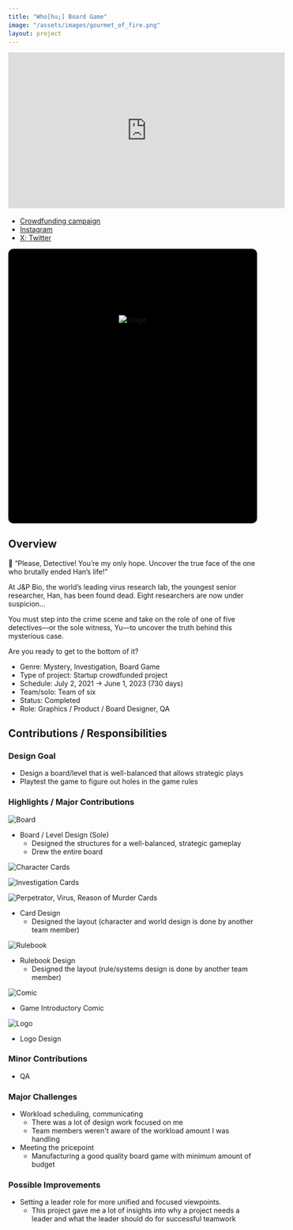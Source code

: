 ```yaml
---
title: "Who[hu;] Board Game"
image: "/assets/images/gourmet_of_fire.png"
layout: project
---
```


<p><iframe width="560" height="315" src="https://www.youtube.com/embed/Q-adX99D2R8" title="" frameBorder="0"   allow="accelerometer; autoplay; clipboard-write; encrypted-media; gyroscope; picture-in-picture; web-share"  allowFullScreen><br>Powered by <a href="https://youtubeembedcode.com">youtube embed code</a> and <a href="https://snabblan.io/">snabblån utan uc</a></iframe></p>

* [Crowdfunding campaign](https://tumblbug.com/5w1h_who?_branch_match_id=1369610236592498299&utm_source=tumblbug&utm_campaign=project_detail&utm_medium=share&_branch_referrer=H4sIAAAAAAAAA8soKSkottLXz8nMy9YrKc1NykkqTddLzs%2FVdy0u9y1NMajy9U6yrytKTUstKsrMS49PKsovL04tsg3PSMxJBQDsqA1lPgAAAA%3D%3D)
* [Instagram](https://www.instagram.com/5w1h_who)
* [X; Twitter](https://x.com/5w1h_who)

<div class="slideshow-container">
  <div class="slides-wrapper">
    <div class="slide"><img src="https://imported-rubidium-c25.notion.site/image/https%3A%2F%2Fprod-files-secure.s3.us-west-2.amazonaws.com%2Fdf426fa9-315c-4c07-b8cd-92ef2da301ff%2F92f7bda6-1676-4483-8a21-8382745f4d0f%2F%25ED%2599%2594%25EB%25A9%25B4_%25EC%25BA%25A1%25EC%25B2%2598_2024-06-27_223911.png?table=block&id=4569438a-5181-4526-b6d0-d1544c5e928e&spaceId=df426fa9-315c-4c07-b8cd-92ef2da301ff&width=2000&userId=&cache=v2" alt="Image"></div>
    <div class="slide"><img src="https://tumblbug-psi.imgix.net/3ade3b098b2ff9e757bae3e290e4c4497f0c40f7/fa9dedcbfd55c348ea686d552fbd16d35e9f6f9a/4904cbabe024ae6c3dada657a354c76a2bacdd5a/6e3f5880-2cce-4ba1-8826-90fa9d1eda8d.png?ixlib=rb-1.1.0&w=1240&auto=format%2C%20compress&lossless=true&ch=save-data&s=8402ec21430b9055627abe9a9790afca" alt="Characters Concept"></div>
    <div class="slide"><img src="https://tumblbug-psi.imgix.net/3ade3b098b2ff9e757bae3e290e4c4497f0c40f7/fa9dedcbfd55c348ea686d552fbd16d35e9f6f9a/4904cbabe024ae6c3dada657a354c76a2bacdd5a/9c1b3ce7-bab2-47b5-ba95-8fcde287ee23.jpg?ixlib=rb-1.1.0&w=1240&auto=format%2C%20compress&lossless=true&ch=save-data&s=971a5b081bcf867fc4bac98eb08ecd15" alt="Dice"></div>
    <div class="slide"><img src="https://tumblbug-psi.imgix.net/3ade3b098b2ff9e757bae3e290e4c4497f0c40f7/fa9dedcbfd55c348ea686d552fbd16d35e9f6f9a/4904cbabe024ae6c3dada657a354c76a2bacdd5a/b168f159-8574-4fa9-a4ab-75030431fa81.jpg?ixlib=rb-1.1.0&w=1240&auto=format%2C%20compress&lossless=true&ch=save-data&s=8f51a066e6821b18d07d7321d5274793" alt="Characters"></div>
    <div class="slide"><img src="/assets/images/gourmet_of_fire_dialog.jpg" alt="Dialog"></div>
    <div class="slide"><img src="/assets/images/gourmet_of_fire_field_level.jpg" alt="Field Level"></div>
    <div class="slide"><img src="/assets/images/gourmet_of_fire_village_level.jpg" alt="Village Level"></div>
    <div class="slide"><img src="/assets/images/gourmet_of_fire_in_house_level.jpg" alt="In-House Level"></div>
  </div>
</div>

<style>
  .slideshow-container {
    max-width: 700px;
    width: 100%;
    position: relative;
    margin: auto;
    overflow: hidden;
    border-radius: 10px;
    aspect-ratio: 10 / 11; /* Maintain a proper aspect ratio */
    background-color: black; /* Prevents white flashes */
  }

  .slides-wrapper {
    display: flex;
    transition: transform 1s ease-in-out;
    width: 100%;
  }

  .slide {
    min-width: 100%;
    display: flex;
    justify-content: center;
    align-items: center;
  }

  .slide img {
    max-width: 100%;
    height: auto; /* Keeps aspect ratio */
    object-fit: contain; /* Ensures the image fits properly */
  }
</style>

<script>
  let slideIndex = 0;
  function showSlides() {
    let slidesWrapper = document.querySelector(".slides-wrapper");
    let totalSlides = document.querySelectorAll(".slide").length;

    slideIndex++;
    if (slideIndex >= totalSlides) {
      slideIndex = 0;
    }

    slidesWrapper.style.transform = `translateX(${-slideIndex * 100}%)`;
    setTimeout(showSlides, 3000); // Change image every 3 seconds
  }

  document.addEventListener("DOMContentLoaded", showSlides);
</script>

## Overview

🦠 “Please, Detective! You’re my only hope. Uncover the true face of the one who brutally ended Han’s life!”

At J&P Bio, the world’s leading virus research lab, the youngest senior researcher, Han, has been found dead. Eight researchers are now under suspicion...

You must step into the crime scene and take on the role of one of five detectives—or the sole witness, Yu—to uncover the truth behind this mysterious case.

Are you ready to get to the bottom of it?

* Genre: Mystery, Investigation, Board Game
* Type of project: Startup crowdfunded project
* Schedule: July 2, 2021 &rarr; June 1, 2023 (730 days)
* Team/solo: Team of six
* Status: Completed
* Role: Graphics / Product / Board Designer, QA

## Contributions / Responsibilities

### Design Goal

* Design a board/level that is well-balanced that allows strategic plays
* Playtest the game to figure out holes in the game rules

### Highlights / Major Contributions

![Board](https://tumblbug-psi.imgix.net/3ade3b098b2ff9e757bae3e290e4c4497f0c40f7/fa9dedcbfd55c348ea686d552fbd16d35e9f6f9a/4904cbabe024ae6c3dada657a354c76a2bacdd5a/f8299baa-c0be-41ad-8705-ac637efb283b.jpg?ixlib=rb-1.1.0&w=1240&auto=format%2C%20compress&lossless=true&ch=save-data&s=bf47326b4b7ca3bfc8cc73cacd076d70)

<!-- TODO: Add detailed explanation here -->
* Board / Level Design (Sole)
  * Designed the structures for a well-balanced, strategic gameplay
  * Drew the entire board

![Character Cards](https://tumblbug-psi.imgix.net/3ade3b098b2ff9e757bae3e290e4c4497f0c40f7/fa9dedcbfd55c348ea686d552fbd16d35e9f6f9a/4904cbabe024ae6c3dada657a354c76a2bacdd5a/789eae17-c4d0-4d7c-882e-5eed8cd713a6.jpg?ixlib=rb-1.1.0&w=1240&auto=format%2C%20compress&lossless=true&ch=save-data&s=c5e9b5aada4bd5b98a3ba3ac3fb521f2)

![Investigation Cards](https://tumblbug-psi.imgix.net/3ade3b098b2ff9e757bae3e290e4c4497f0c40f7/fa9dedcbfd55c348ea686d552fbd16d35e9f6f9a/4904cbabe024ae6c3dada657a354c76a2bacdd5a/54b54024-c2b5-46da-b982-9900d4095095.jpg?ixlib=rb-1.1.0&w=1240&auto=format%2C%20compress&lossless=true&ch=save-data&s=add740e849f2462a60a9aeae284e0b8a)

![Perpetrator, Virus, Reason of Murder Cards](https://tumblbug-psi.imgix.net/3ade3b098b2ff9e757bae3e290e4c4497f0c40f7/fa9dedcbfd55c348ea686d552fbd16d35e9f6f9a/4904cbabe024ae6c3dada657a354c76a2bacdd5a/e04a3c51-bfff-4120-b95a-86e2bd5c9087.jpg?ixlib=rb-1.1.0&w=1240&auto=format%2C%20compress&lossless=true&ch=save-data&s=8608cb47b4b61579a73e826b3d716b25)

* Card Design
  * Designed the layout (character and world design is done by another team member)

![Rulebook](https://tumblbug-psi.imgix.net/3ade3b098b2ff9e757bae3e290e4c4497f0c40f7/fa9dedcbfd55c348ea686d552fbd16d35e9f6f9a/4904cbabe024ae6c3dada657a354c76a2bacdd5a/39b0bc3b-1e52-4c6d-b8bd-c81748e2b3dd.jpg?ixlib=rb-1.1.0&w=1240&auto=format%2C%20compress&lossless=true&ch=save-data&s=04d573242fff6793b1ae7295af192842)

* Rulebook Design
  * Designed the layout (rule/systems design is done by another team member)

![Comic](https://tumblbug-psi.imgix.net/3ade3b098b2ff9e757bae3e290e4c4497f0c40f7/fa9dedcbfd55c348ea686d552fbd16d35e9f6f9a/4904cbabe024ae6c3dada657a354c76a2bacdd5a/ca477d3e-d253-42e2-b824-183027c7aa87.jpg?ixlib=rb-1.1.0&w=1240&auto=format%2C%20compress&lossless=true&ch=save-data&s=efb6c8469418d7b6e2f11359e7433e54)

* Game Introductory Comic

![Logo](https://imported-rubidium-c25.notion.site/image/https%3A%2F%2Fprod-files-secure.s3.us-west-2.amazonaws.com%2Fdf426fa9-315c-4c07-b8cd-92ef2da301ff%2F92f7bda6-1676-4483-8a21-8382745f4d0f%2F%25ED%2599%2594%25EB%25A9%25B4_%25EC%25BA%25A1%25EC%25B2%2598_2024-06-27_223911.png?table=block&id=4569438a-5181-4526-b6d0-d1544c5e928e&spaceId=df426fa9-315c-4c07-b8cd-92ef2da301ff&width=2000&userId=&cache=v2)

* Logo Design

### Minor Contributions

* QA

### Major Challenges

* Workload scheduling, communicating
  * There was a lot of design work focused on me
  * Team members weren't aware of the workload amount I was handling
* Meeting the pricepoint
  * Manufacturing a good quality board game with minimum amount of budget

### Possible Improvements

* Setting a leader role for more unified and focused viewpoints.
  * This project gave me a lot of insights into why a project needs a leader and what the leader should do for successful teamwork